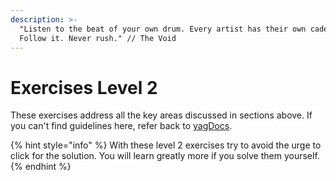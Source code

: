 ```yaml
---
description: >-
  "Listen to the beat of your own drum. Every artist has their own cadence.
  Follow it. Never rush." // The Void
---
```


# Exercises Level 2

These exercises address all the key areas discussed in sections above. If you can't find guidelines here, refer back to [yagDocs](https://docs.yagpdb.xyz/reference/templates).

{% hint style="info" %}
With these level 2 exercises try to avoid the urge to click for the solution. You will learn greatly more if you solve them yourself.
{% endhint %}
